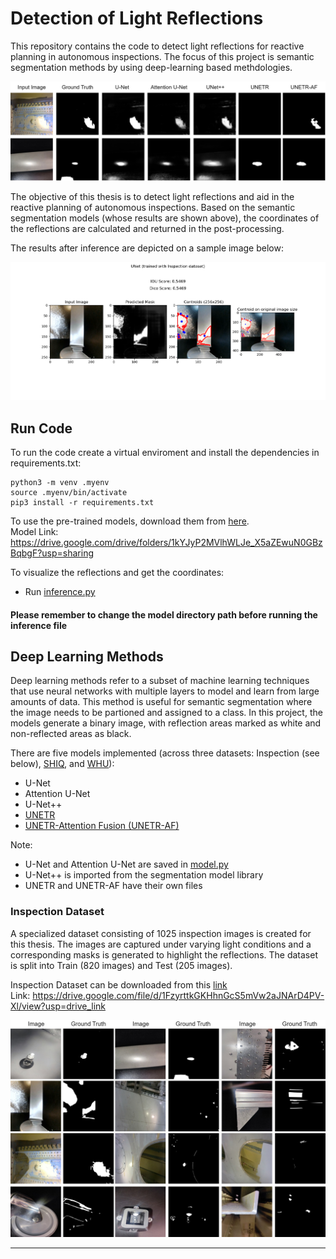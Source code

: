 # Detection of Light Reflections

This repository contains the code to detect light reflections for reactive planning in autonomous inspections. The focus of this project is semantic segmentation methods by using deep-learning based methdologies. 

<img src="./images/more-results.jpg" alt="Results with Deep Learning Methods">

The objective of this thesis is to detect light reflections and aid in the reactive planning of autonomous inspections. Based on the semantic segmentation models (whose results are shown above), the coordinates of the reflections are calculated and returned in the post-processing. 

The results after inference are depicted on a sample image below:

<img src="./images/unet-inspect.png" alt="Inference">

## Run Code 

To run the code create a virtual enviroment and install the dependencies in requirements.txt:

```
python3 -m venv .myenv
source .myenv/bin/activate
pip3 install -r requirements.txt

```

To use the pre-trained models, download them from [here](https://drive.google.com/drive/folders/1kYJyP2MVlhWLJe_X5aZEwuN0GBzBqbgF?usp=sharing). <br>
Model Link: https://drive.google.com/drive/folders/1kYJyP2MVlhWLJe_X5aZEwuN0GBzBqbgF?usp=sharing 

To visualize the reflections and get the coordinates:
- Run [inference.py](./inference.py)

<h4>Please remember to change the model directory path before running the inference file</h4>

## Deep Learning Methods

Deep learning methods refer to a subset of machine learning techniques that use neural networks with multiple layers to model and learn from large amounts of data. This method is useful for semantic segmentation where the image needs to be partioned and assigned to a class. In this project, the models generate a binary image, with reflection areas marked as white and non-reflected areas as black. 

There are five models implemented (across three datasets: Inspection (see below), [SHIQ](https://github.com/fu123456/SHIQ), and [WHU](https://github.com/fu123456/SHDNet)):
- U-Net
- Attention U-Net
- U-Net++
- [UNETR](./unetr_new.py) 
- [UNETR-Attention Fusion (UNETR-AF)](./unetr_af.py)

Note:
- U-Net and Attention U-Net are saved in [model.py](./model.py)
- U-Net++ is imported from the segmentation model library
- UNETR and UNETR-AF have their own files

### Inspection Dataset

A specialized dataset consisting of 1025 inspection images is created for this thesis. The images are captured under varying light conditions and a corresponding masks is generated to highlight the reflections. The dataset is split into Train (820 images) and Test (205 images). 

Inspection Dataset can be downloaded from this [link](https://drive.google.com/file/d/1FzyrttkGKHhnGcS5mVw2aJNArD4PV-Xl/view?usp=drive_link) <br>
Link: https://drive.google.com/file/d/1FzyrttkGKHhnGcS5mVw2aJNArD4PV-Xl/view?usp=drive_link 

<img src="./images/inspect-dataset.jpg" alt="Inspect Dataset">

***

